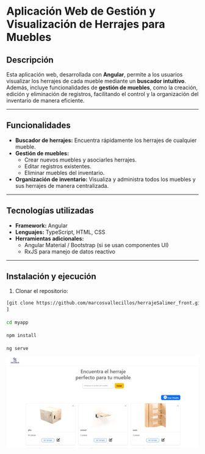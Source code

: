 # Aplicación Web de Gestión y Visualización de Herrajes para Muebles

## Descripción

Esta aplicación web, desarrollada con **Angular**, permite a los usuarios visualizar los herrajes de cada mueble mediante un **buscador intuitivo**. Además, incluye funcionalidades de **gestión de muebles**, como la creación, edición y eliminación de registros, facilitando el control y la organización del inventario de manera eficiente.

---

## Funcionalidades

- **Buscador de herrajes:** Encuentra rápidamente los herrajes de cualquier mueble.  
- **Gestión de muebles:**
  - Crear nuevos muebles y asociarles herrajes.
  - Editar registros existentes.
  - Eliminar muebles del inventario.  
- **Organización de inventario:** Visualiza y administra todos los muebles y sus herrajes de manera centralizada.

---

## Tecnologías utilizadas

- **Framework:** Angular  
- **Lenguajes:** TypeScript, HTML, CSS  
- **Herramientas adicionales:**  
  - Angular Material / Bootstrap (si se usan componentes UI)  
  - RxJS para manejo de datos reactivo  

---

## Instalación y ejecución

1. Clonar el repositorio:

```bash
[git clone https://github.com/marcosvallecillos/herrajeSalimer_front.git
]

cd myapp

npm install

ng serve

```

![Descripción de la imagen](myapp/public/images/herrajeSalimer.jpeg)


